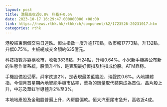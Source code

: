 ```yaml
---
layout: post
title: 港股高收近0.8%　科指升0.6%
date: 2023-10-17 16:29:47.000000000 +08:00
link: https://news.rthk.hk/rthk/ch/component/k2/1723526-20231017.htm
categories: rthk
---
```


港股結束兩個交易日連跌。恒生指數一度升逾170點，收市報17773點，升132點，升幅0.75%。主板總成交金額約635億元。

科技指數亦靠穩收市，收報3836點，升24點，升幅0.64%。小米新手機將公布新的生態作業系統，股價升4%，是表現最好恒指及科指成份股。ATM靠穩。

手機設備股受壓，舜宇跌逾2%，是表現最差藍籌股，瑞聲跌0.6%。內地媒體指，今個月首星期內地智能手機市佔率，華為的銷量取代蘋果成為首位。晶片股上升，中芯及華虹半導體升2%至3%。

本地地產股及金融股普遍上升，內房股偏軟。恒大汽車尾市急升，高收近4成。
